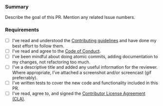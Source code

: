 ###  Summary

Describe the goal of this PR. Mention any related Issue numbers.

### Requirements

* [ ] I've read and understood the [Contributing guidelines](./CONTRIBUTING.md) and have done my best effort to follow them.
* [ ] I've read and agree to the [Code of Conduct](./CODE_OF_CONDUCT.md).
* [ ] I've been mindful about doing atomic commits, adding documentation to my changes, not refactoring too much.
* [ ] I've a descriptive title and added any useful information for the reviewer. Where appropriate, I've attached a screenshot and/or screencast (gif preferrably).
* [ ] I've written tests to cover the new code and functionality included in this PR.
* [ ] I've read, agree to, and signed the [Contributor License Agreement (CLA)](https://docs.google.com/a/slack-corp.com/forms/d/1q_w8rlJG_x_xJOoSUMNl7R35rkpA7N6pUkKhfHHMD9c/viewform).
